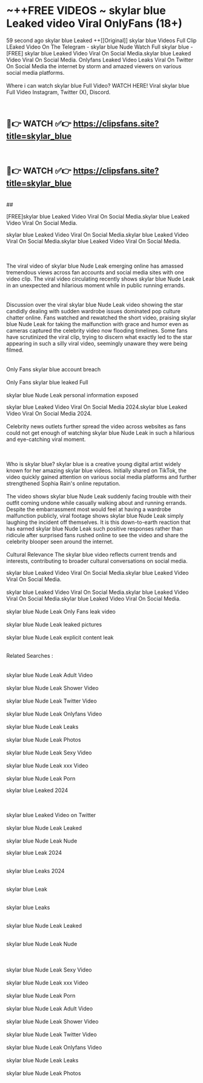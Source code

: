 # ~++FREE VIDEOS ~ skylar blue Leaked video Viral OnlyFans (18+)<br>


59 second ago skylar blue Leaked ++[[Original]] skylar blue Videos Full Clip LEaked Video On The Telegram  - skylar blue Nude  Watch Full skylar blue - [FREE] skylar blue Leaked Video Viral On Social Media.skylar blue Leaked Video Viral On Social Media.   Onlyfans Leaked Video Leaks Viral On Twitter On Social Media the internet by storm and amazed viewers on various social media platforms. <br><br>
Where i can watch skylar blue Full Video? WATCH HERE! Viral skylar blue Full Video Instagram, Twitter (X), Discord. <br>


 <br>

##  🔴👉 WATCH ✅👉  <a href="https://clipsfans.site?title=skylar_blue&ref=git">https://clipsfans.site?title=skylar_blue</a> <br>
  <br>

##  🔴👉 WATCH ✅👉  <a href="https://clipsfans.site?title=skylar_blue&ref=git">https://clipsfans.site?title=skylar_blue</a> <br>
  <br>
  ##



[FREE]skylar blue Leaked Video Viral On Social Media.skylar blue Leaked Video Viral On Social Media. <br>

skylar blue Leaked Video Viral On Social Media.skylar blue Leaked Video Viral On Social Media.skylar blue Leaked Video Viral On Social Media. <br>


  <br>

  <br>
The viral video of skylar blue Nude Leak emerging online has amassed tremendous views across fan accounts and social media sites with one video clip. The viral video circulating recently shows skylar blue Nude Leak in an unexpected and hilarious moment while in public running errands.<br>
<br>


<br>
Discussion over the viral skylar blue Nude Leak video showing the star candidly dealing with sudden wardrobe issues dominated pop culture chatter online. Fans watched and rewatched the short video, praising skylar blue Nude Leak for taking the malfunction with grace and humor even as cameras captured the celebrity video now flooding timelines. Some fans have scrutinized the viral clip, trying to discern what exactly led to the star appearing in such a silly viral video, seemingly unaware they were being filmed.<br>
<br>
<br> 
Only Fans skylar blue account breach<br>
<br>
Only Fans skylar blue leaked Full <br>
<br>
skylar blue Nude Leak personal information exposed<br>

skylar blue Leaked Video Viral On Social Media 2024.skylar blue Leaked Video Viral On Social Media 2024. <br>
<br>
Celebrity news outlets further spread the video across websites as fans could not get enough of watching skylar blue Nude Leak in such a hilarious and eye-catching viral moment.<br>
<br>

<br>
Who is skylar blue? skylar blue is a creative young digital artist widely known for her amazing skylar blue videos. Initially shared on TikTok, the video quickly gained attention on various social media platforms and further strengthened Sophia Rain's online reputation.<br>
<br>
The video shows skylar blue Nude Leak suddenly facing trouble with their outfit coming undone while casually walking about and running errands. Despite the embarrassment most would feel at having a wardrobe malfunction publicly, viral footage shows skylar blue Nude Leak simply laughing the incident off themselves. It is this down-to-earth reaction that has earned skylar blue Nude Leak such positive responses rather than ridicule after surprised fans rushed online to see the video and share the celebrity blooper seen around the internet.<br>
<br>
Cultural Relevance The skylar blue video reflects current trends and interests, contributing to broader cultural conversations on social media.<br>

skylar blue Leaked Video Viral On Social Media.skylar blue Leaked Video Viral On Social Media.<br>
<br>
skylar blue Leaked Video Viral On Social Media.skylar blue Leaked Video Viral On Social Media.skylar blue Leaked Video Viral On Social Media.<br>
<br>
skylar blue Nude Leak Only Fans leak video<br>
<br>
skylar blue Nude Leak leaked pictures<br>
<br>
skylar blue Nude Leak explicit content leak<br>


<br>
Related Searches :<br>
<br>

<br>
skylar blue Nude Leak Adult Video<br>
<br>
skylar blue Nude Leak Shower Video<br>
<br>
skylar blue Nude Leak Twitter Video<br>
<br>
skylar blue Nude Leak Onlyfans Video<br>
<br>
skylar blue Nude Leak Leaks<br>
<br>
skylar blue Nude Leak Photos<br>

<br>
skylar blue Nude Leak Sexy Video<br>
<br>
skylar blue Nude Leak xxx Video<br>
<br>
skylar blue Nude Leak Porn<br>

skylar blue  Leaked 2024 <br> <br>
<br>

skylar blue Leaked Video on Twitter <br>
<br>
skylar blue Nude Leak Leaked<br>
<br>
skylar blue Nude Leak Nude<br>


skylar blue  Leak 2024 <br> <br>



skylar blue  Leaks 2024 <br> <br>



 
skylar blue  Leak<br> <br>



skylar blue  Leaks<br> <br>


skylar blue Nude Leak Leaked<br> <br>

skylar blue Nude Leak Nude<br> <br>
<br> <br>
skylar blue Nude Leak Sexy Video
<br> <br>
skylar blue Nude Leak xxx Video
<br> <br>
skylar blue Nude Leak Porn
<br> <br>
skylar blue Nude Leak Adult Video
<br> <br>
skylar blue Nude Leak Shower Video
<br> <br>
skylar blue Nude Leak Twitter Video
<br> <br>
skylar blue Nude Leak Onlyfans Video
<br> <br>
skylar blue Nude Leak Leaks
<br> <br>
skylar blue Nude Leak Photos






</p>




 



</p>










